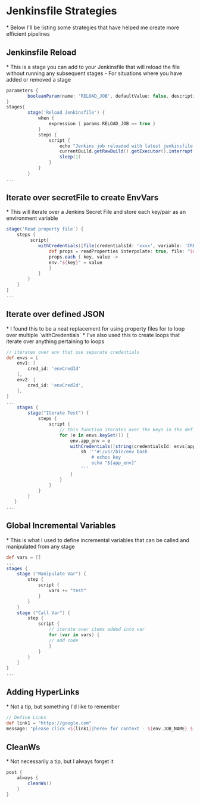 <h1>Jenkinsfile Strategies</h1>
* Below I'll be listing some strategies that have helped me create more efficient pipelines

<h2>Jenkinsfile Reload</h2>
* This is a stage you can add to your Jenkinsfile that will reload the file without running any subsequent stages
  - For situations where you have added or removed a stage

```groovy
parameters {
        booleanParam(name: 'RELOAD_JOB', defaultValue: false, description: 'Reload job from Jenkinsfile and exit')
}
stages{
        stage('Reload Jenkinsfile') {
            when {
                expression { params.RELOAD_JOB == true }
            }
            steps {
                script {
                    echo "Jenkins job reloaded with latest jenkinsfile changes"
                    currentBuild.getRawBuild().getExecutor().interrupt(Result.SUCCESS)
                    sleep(1)
                }
            }
        }
...
```

<h2>Iterate over secretFile to create EnvVars</h2>
* This will iterate over a Jenkins Secret File and store each key/pair as an environment variable

```groovy
stage('Read property file') {
    steps {
         script{
            withCredentials([file(credentialsId: 'xxxx', variable: 'CREDS_FILE')]) {
                def props = readProperties interpolate: true, file: "$CREDS_FILE"
                props.each { key, value ->
                env."${key}" = value
                }
            }
        }
    }
}
...
```

<h2>Iterate over defined JSON</h2>
* I found this to be a neat replacement for using property files for to loop over multiple `withCredentials`
* I've also used this to create loops that iterate over anything pertaining to loops

```groovy
// iterates over env that use separate credentials
def envs = [
    env1: [
        cred_id: 'envCredId'
    ],
    env2: [
        cred_id: 'envCredId',
    ],
]
...
    stages {
        stage("Iterate Test") {
            steps {
                script {
                    // this function iterates over the keys in the defined JSON
                    for (e in envs.keySet()) {
                        env.app_env = e
                        withCredentials([string(credentialsId: envs[app_env].cred_id, variable: 'CRED')]) {
                            sh '''#!/usr/bin/env bash
                                # echos key
                                echo "${app_env}"
                            '''
                        }
                    }
                }
            }
        }
   }
...
```

<h2>Global Incremental Variables</h2>
* This is what I used to define incremental variables that can be called and manipulated from any stage

```groovy
def vars = []
...
stages {
    stage ("Manipulate Var") {
        step {
            script {
                vars += "test"
            }
        }
    }
    stage ("Call Var") {
        step {
            script {
                // iterate over items added into var
                for (var in vars) {
                // add code
                }
            }
        }
    }
}
...
```

<h2>Adding HyperLinks</h2>
* Not a tip, but something I'd like to remember

```groovy
// Define Links
def link1 = "https://google.com"
message: "please click <${link1}|here> for context - ${env.JOB_NAME} ${env.BUILD_NUMBER} (<${env.BUILD_URL}|Open>)",
```

<h2>CleanWs</h2>
* Not necessarily a tip, but I always forget it

```groovy
post {
    always {
        cleanWs()
    }
}
```
